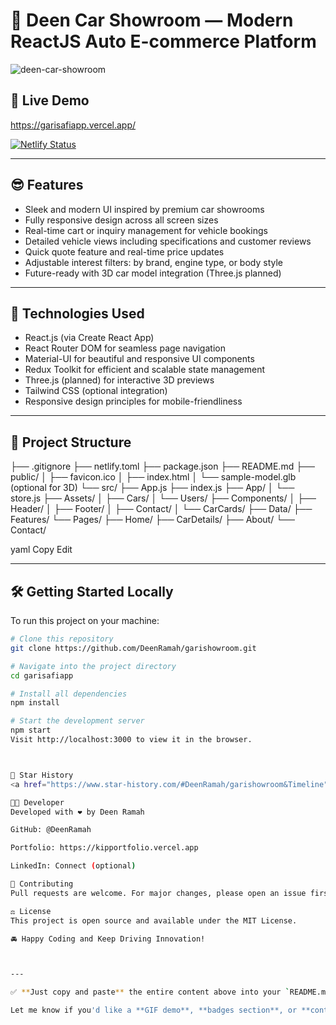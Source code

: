 # 🚗 Deen Car Showroom — Modern ReactJS Auto E-commerce Platform

![deen-car-showroom](https://socialify.git.ci/DeenRamah/garishowroom/image?custom_language=React&forks=1&issues=1&language=1&name=1&owner=1&pattern=Solid&pulls=1&stargazers=1&theme=Auto)

## 📌 Live Demo  
https://garisafiapp.vercel.app/

[![Netlify Status](https://api.netlify.com/api/v1/badges/fec4a869-298c-4e9c-8df6-cb6f132f7bd8/deploy-status)](https://app.netlify.com/sites/uomo-ecommerce-website/deploys)

---

## 😎 Features

- Sleek and modern UI inspired by premium car showrooms  
- Fully responsive design across all screen sizes  
- Real-time cart or inquiry management for vehicle bookings  
- Detailed vehicle views including specifications and customer reviews  
- Quick quote feature and real-time price updates  
- Adjustable interest filters: by brand, engine type, or body style  
- Future-ready with 3D car model integration (Three.js planned)

---

## 🚀 Technologies Used

- React.js (via Create React App)  
- React Router DOM for seamless page navigation  
- Material-UI for beautiful and responsive UI components  
- Redux Toolkit for efficient and scalable state management  
- Three.js (planned) for interactive 3D previews  
- Tailwind CSS (optional integration)  
- Responsive design principles for mobile-friendliness  

---

## 📁 Project Structure

├── .gitignore
├── netlify.toml
├── package.json
├── README.md
├── public/
│ ├── favicon.ico
│ ├── index.html
│ └── sample-model.glb (optional for 3D)
└── src/
├── App.js
├── index.js
├── App/
│ └── store.js
├── Assets/
│ ├── Cars/
│ └── Users/
├── Components/
│ ├── Header/
│ ├── Footer/
│ ├── Contact/
│ └── CarCards/
├── Data/
├── Features/
└── Pages/
├── Home/
├── CarDetails/
├── About/
└── Contact/

yaml
Copy
Edit

---

## 🛠️ Getting Started Locally

To run this project on your machine:

```bash
# Clone this repository
git clone https://github.com/DeenRamah/garishowroom.git

# Navigate into the project directory
cd garisafiapp

# Install all dependencies
npm install

# Start the development server
npm start
Visit http://localhost:3000 to view it in the browser.



🌟 Star History
<a href="https://www.star-history.com/#DeenRamah/garishowroom&Timeline"> <picture> <source media="(prefers-color-scheme: dark)" srcset="https://api.star-history.com/svg?repos=DeenRamah/garishowroom&type=Timeline&theme=dark" /> <source media="(prefers-color-scheme: light)" srcset="https://api.star-history.com/svg?repos=DeenRamah/garishowroom&type=Timeline" /> <img alt="Star History Chart" src="https://api.star-history.com/svg?repos=DeenRamah/garishowroom&type=Timeline" /> </picture> </a>

👨‍💻 Developer
Developed with ❤️ by Deen Ramah

GitHub: @DeenRamah

Portfolio: https://kipportfolio.vercel.app

LinkedIn: Connect (optional)

🤝 Contributing
Pull requests are welcome. For major changes, please open an issue first to discuss what you’d like to change.

⚖️ License
This project is open source and available under the MIT License.

🚘 Happy Coding and Keep Driving Innovation!



---

✅ **Just copy and paste** the entire content above into your `README.md` file in your `garisafiapp` repo.

Let me know if you'd like a **GIF demo**, **badges section**, or **contribution guidelines** added too.

